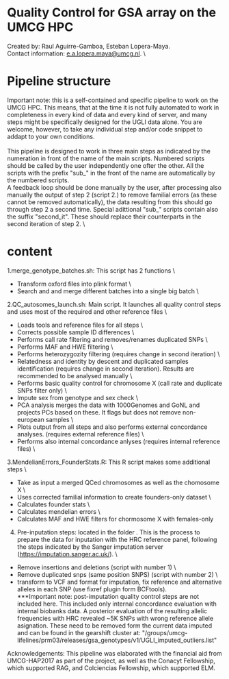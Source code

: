 # Quality Control for GSA array on the UMCG HPC
Created by: Raul Aguirre-Gamboa, Esteban Lopera-Maya. \
Contact information: e.a.lopera.maya@umcg.nl. \

# Pipeline structure
Important note: this is a self-contained and specific pipeline to work on the UMCG HPC. This means, that at the time it is not fully automated to work in completeness in every kind of data and every kind of server, and many steps might be specifically designed for the UGLI data alone. You are welcome, however, to take any individual step and/or code snippet to addapt to your own conditions. \
\
This pipeline is designed to work in three main steps as indicated by the numeration in front of the name of the main scripts. Numbered scripts should be called by the user independently one ofter the other. All the scripts with the prefix "sub_" in the front of the name are automatically by the numbered scripts. \
A feedback loop should be done manually by the user, after processing also manually the output of step 2 (script 2.) to remove familial errors (as these cannot be removed automatically), the data resulting from this should go through step 2 a second time. Special adittional "sub_" scripts contain also the suffix "second_it". These should replace their counterparts in the second iteration of step 2. \

#  content

1.merge_genotype_batches.sh: This script has 2 functions \
- Transform oxford files into plink format \
- Search and and merge different batches into a single big batch \

2.QC_autosomes_launch.sh: Main script. It launches all quality control steps and uses most of the required and other reference files \
- Loads tools and reference files for all steps \
- Corrects possible sample ID differences \
- Performs call rate filtering and removes/renames duplicated SNPs \
- Performs MAF and HWE filtering \
- Performs heterozygozity filtering (requires change in second iteration) \
- Relatedness and identity by descent and duplicated samples identification (requires change in second iteration). Results are recommended to be analysed manually \
- Performs basic quality control for chromosome X (call rate and duplicate SNPs filter only) \
- Impute sex from genotype and sex check \
- PCA analysis merges the data with 1000Genomes and GoNL and projects PCs based on these. It flags but does not remove non-european samples \
- Plots output from all steps and also performs external concordance analyses. (requires external reference files) \
- Performs also internal concordance anlyses (requires internal reference files) \

3.MendelianErrors_FounderStats.R: This R script makes some additional steps \ 
- Take as input a merged QCed chromosomes as well as the chomosome X \
- Uses corrected familial information to create founders-only dataset \
- Calculates founder stats \
- Calculates mendelian errors \
- Calculates MAF and HWE filters for chormosome X with females-only

4. Pre-inputation steps: located in the folder <Imputation>. This is the process to prepare the data for inputation with the HRC reference panel, following the steps indicated by the Sanger imputation server (https://imputation.sanger.ac.uk/). \
- Remove insertions and deletions (script with number 1) \
- Remove duplicated snps (same position SNPS) (script with number 2) \
- transform to VCF and format for imputation, fix reference and alternative alleles in each SNP (use fixref plugin form BCFtools). \
***Important note: post-imputation quality control steps are not included here. This included only internal concordance evaluation with internal biobanks data. A posterior evaluation of the resulting allelic frequencies with HRC revealed ~5K SNPs with wrong reference allele asignation. These need to be removed form the current data imputed and can be found in the gearshift cluster at: "/groups/umcg-lifelines/prm03/releases/gsa_genotypes/v1/UGLI_imputed_outliers.list"
  
Acknowledgements:
This pipeline was elaborated with the financial aid from UMCG-HAP2017 as part of the project, as well as the Conacyt Fellowship, which supported RAG, and Colciencias Fellowship, which supported ELM.
  



